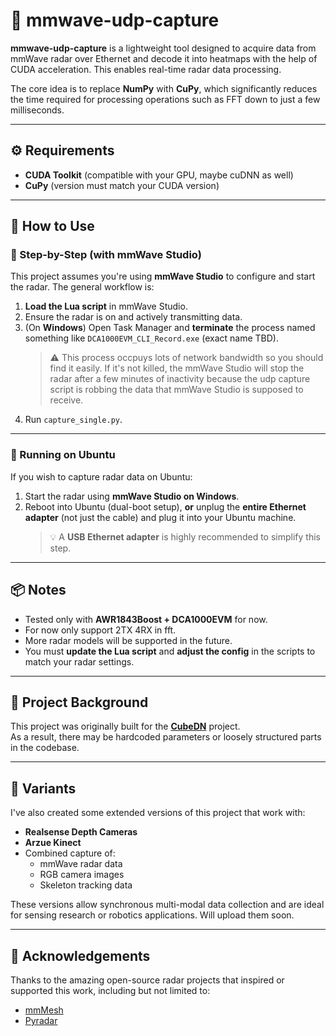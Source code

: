 # 📡 mmwave-udp-capture

**mmwave-udp-capture** is a lightweight tool designed to acquire data from mmWave radar over Ethernet and decode it into heatmaps with the help of CUDA acceleration. This enables real-time radar data processing.

The core idea is to replace **NumPy** with **CuPy**, which significantly reduces the time required for processing operations such as FFT down to just a few milliseconds.

---

## ⚙️ Requirements

- **CUDA Toolkit** (compatible with your GPU, maybe cuDNN as well)
- **CuPy** (version must match your CUDA version)

---

## 🚀 How to Use

### 🧪 Step-by-Step (with mmWave Studio)

This project assumes you're using **mmWave Studio** to configure and start the radar. The general workflow is:

1. **Load the Lua script** in mmWave Studio.
2. Ensure the radar is on and actively transmitting data.
3. (On **Windows**) Open Task Manager and **terminate** the process named something like `DCA1000EVM_CLI_Record.exe` (exact name TBD).  
   > ⚠️ This process occpuys lots of network bandwidth so you should find it easily. If it's not killed, the mmWave Studio will stop the radar after a few minutes of inactivity because the udp capture script is robbing the data that mmWave Studio is supposed to receive.
4. Run `capture_single.py`.

---

### 🐧 Running on Ubuntu

If you wish to capture radar data on Ubuntu:

1. Start the radar using **mmWave Studio on Windows**.
2. Reboot into Ubuntu (dual-boot setup), **or** unplug the **entire Ethernet adapter** (not just the cable) and plug it into your Ubuntu machine.  
   > 💡 A **USB Ethernet adapter** is highly recommended to simplify this step.

---

## 📦 Notes

- Tested only with **AWR1843Boost + DCA1000EVM** for now.
- For now only support 2TX 4RX in fft.
- More radar models will be supported in the future.
- You must **update the Lua script** and **adjust the config** in the scripts to match your radar settings.

---

## 📌 Project Background

This project was originally built for the [**CubeDN**](#) project.  
As a result, there may be hardcoded parameters or loosely structured parts in the codebase.

---

## 🎁 Variants

I've also created some extended versions of this project that work with:

- **Realsense Depth Cameras**
- **Arzue Kinect**
- Combined capture of:
  - mmWave radar data
  - RGB camera images
  - Skeleton tracking data

These versions allow synchronous multi-modal data collection and are ideal for sensing research or robotics applications. Will upload them soon.

---

## 🙏 Acknowledgements

Thanks to the amazing open-source radar projects that inspired or supported this work, including but not limited to:

- [mmMesh](#)
- [Pyradar](#)



